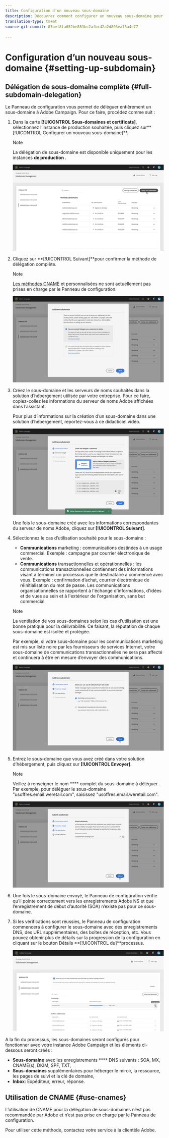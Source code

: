```yaml
---
title: Configuration d’un nouveau sous-domaine
description: Découvrez comment configurer un nouveau sous-domaine pour vos instances de campagne
translation-type: tm+mt
source-git-commit: 85bef8fa652be883bc2afbc42a2d893ea75a4e77

---
```



# Configuration d’un nouveau sous-domaine {#setting-up-subdomain}

## Délégation de sous-domaine complète {#full-subdomain-delegation}

Le Panneau de configuration vous permet de déléguer entièrement un sous-domaine à Adobe Campaign. Pour ce faire, procédez comme suit :

1. Dans la carte **[!UICONTROL Sous-domaines et certificats]**, sélectionnez l’instance de production souhaitée, puis cliquez sur**[!UICONTROL  Configurer un nouveau sous-domaine]**.

   >[!NOTE]
   >
   >La délégation de sous-domaine est disponible uniquement pour les instances **de production** .

   ![](assets/subdomain1.png)

1. Cliquez sur **[!UICONTROL Suivant]**pour confirmer la méthode de délégation complète.

   >[!NOTE]
   >
   >[Les méthodes CNAME](#use-cnames) et personnalisées ne sont actuellement pas prises en charge par le Panneau de configuration.

   ![](assets/subdomain3.png)

1. Créez le sous-domaine et les serveurs de noms souhaités dans la solution d’hébergement utilisée par votre entreprise. Pour ce faire, copiez-collez les informations du serveur de noms Adobe affichées dans l’assistant.

   Pour plus d’informations sur la création d’un sous-domaine dans une solution d’hébergement, reportez-vous à ce didacticiel vidéo.

   ![](assets/subdomain4.png)

   Une fois le sous-domaine créé avec les informations correspondantes du serveur de noms Adobe, cliquez sur **[!UICONTROL Suivant]**.

1. Sélectionnez le cas d’utilisation souhaité pour le sous-domaine :

   * **Communications** marketing : communications destinées à un usage commercial. Exemple : campagne par courrier électronique de vente.
   * **Communications** transactionnelles et opérationnelles : les communications transactionnelles contiennent des informations visant à terminer un processus que le destinataire a commencé avec vous. Exemple : confirmation d’achat, courrier électronique de réinitialisation du mot de passe. Les communications organisationnelles se rapportent à l&#39;échange d&#39;informations, d&#39;idées et de vues au sein et à l&#39;extérieur de l&#39;organisation, sans but commercial.
   >[!NOTE]
   >
   >La ventilation de vos sous-domaines selon les cas d’utilisation est une bonne pratique pour la délivrabilité. Ce faisant, la réputation de chaque sous-domaine est isolée et protégée.
   >
   >Par exemple, si votre sous-domaine pour les communications marketing est mis sur liste noire par les fournisseurs de services Internet, votre sous-domaine de communications transactionnelles ne sera pas affecté et continuera à être en mesure d’envoyer des communications.

   ![](assets/subdomain5.png)

1. Entrez le sous-domaine que vous avez créé dans votre solution d’hébergement, puis cliquez sur **[!UICONTROL Envoyer]**.

   >[!NOTE]
   >
   > Veillez à renseigner le nom **** complet du sous-domaine à déléguer. Par exemple, pour déléguer le sous-domaine &quot;usoffres.email.weretail.com&quot;, saisissez &quot;usoffres.email.weretail.com&quot;.

   ![](assets/subdomain6.png)

1. Une fois le sous-domaine envoyé, le Panneau de configuration vérifie qu’il pointe correctement vers les enregistrements Adobe NS et que l’enregistrement de début d’autorité (SOA) n’existe pas pour ce sous-domaine.

1. Si les vérifications sont réussies, le Panneau de configuration commencera à configurer le sous-domaine avec des enregistrements DNS, des URL supplémentaires, des boîtes de réception, etc. Vous pouvez obtenir plus de détails sur la progression de la configuration en cliquant sur le bouton Détails **[!UICONTROL du]**processus.

   ![](assets/subdomain7.png)

A la fin du processus, les sous-domaines seront configurés pour fonctionner avec votre instance Adobe Campaign et les éléments ci-dessous seront créés :

* **Sous-domaine** avec les enregistrements **** DNS suivants : SOA, MX, CNAME(s), DKIM, SPF, TXT,
* **Sous-domaines** supplémentaires pour héberger le miroir, la ressource, les pages de suivi et la clé de domaine,
* **Inbox**: Expéditeur, erreur, réponse.

## Utilisation de CNAME {#use-cnames}

L’utilisation de CNAME pour la délégation de sous-domaines n’est pas recommandée par Adobe et n’est pas prise en charge par le Panneau de configuration.

Pour utiliser cette méthode, contactez votre service à la clientèle Adobe.
